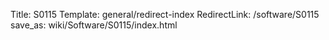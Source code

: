Title: S0115
Template: general/redirect-index
RedirectLink: /software/S0115
save_as: wiki/Software/S0115/index.html